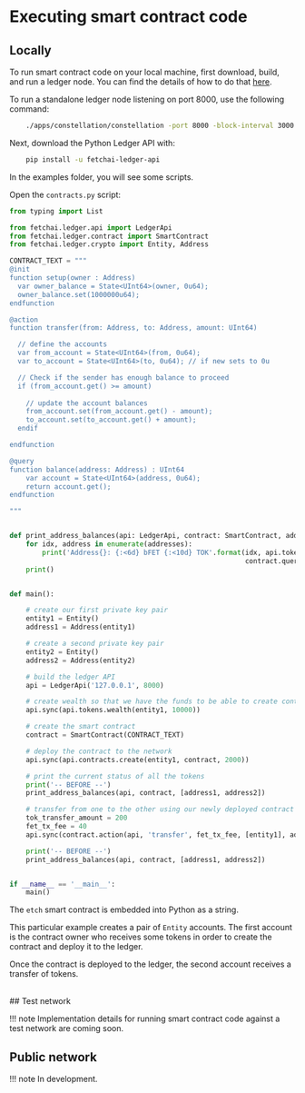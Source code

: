 <h1>Executing smart contract code</h1>

## Locally

To run smart contract code on your local machine, first download, build, and run a ledger node. You can find the details of how to do that <a href="https://community.fetch.ai/getting-started/building-fetchai-ledger-node/develop/" target=_blank>here</a>.

To run a standalone ledger node listening on port 8000, use the following command:

``` bash
	./apps/constellation/constellation -port 8000 -block-interval 3000 -standalone
```

Next, download the Python Ledger API with:


``` bash
	pip install -u fetchai-ledger-api
```


In the examples folder, you will see some scripts. 

Open the `contracts.py` script:

``` python
from typing import List

from fetchai.ledger.api import LedgerApi
from fetchai.ledger.contract import SmartContract
from fetchai.ledger.crypto import Entity, Address

CONTRACT_TEXT = """
@init
function setup(owner : Address)
  var owner_balance = State<UInt64>(owner, 0u64);
  owner_balance.set(1000000u64);
endfunction

@action
function transfer(from: Address, to: Address, amount: UInt64)

  // define the accounts
  var from_account = State<UInt64>(from, 0u64);
  var to_account = State<UInt64>(to, 0u64); // if new sets to 0u

  // Check if the sender has enough balance to proceed
  if (from_account.get() >= amount)
  
    // update the account balances
    from_account.set(from_account.get() - amount);
    to_account.set(to_account.get() + amount);
  endif

endfunction

@query
function balance(address: Address) : UInt64
    var account = State<UInt64>(address, 0u64);
    return account.get();
endfunction

"""


def print_address_balances(api: LedgerApi, contract: SmartContract, addresses: List[Address]):
    for idx, address in enumerate(addresses):
        print('Address{}: {:<6d} bFET {:<10d} TOK'.format(idx, api.tokens.balance(address),
                                                          contract.query(api, 'balance', address=address)))
    print()


def main():

    # create our first private key pair
    entity1 = Entity()
    address1 = Address(entity1)

    # create a second private key pair
    entity2 = Entity()
    address2 = Address(entity2)

    # build the ledger API
    api = LedgerApi('127.0.0.1', 8000)

    # create wealth so that we have the funds to be able to create contracts on the network
    api.sync(api.tokens.wealth(entity1, 10000))

    # create the smart contract
    contract = SmartContract(CONTRACT_TEXT)

    # deploy the contract to the network
    api.sync(api.contracts.create(entity1, contract, 2000))

    # print the current status of all the tokens
    print('-- BEFORE --')
    print_address_balances(api, contract, [address1, address2])

    # transfer from one to the other using our newly deployed contract
    tok_transfer_amount = 200
    fet_tx_fee = 40
    api.sync(contract.action(api, 'transfer', fet_tx_fee, [entity1], address1, address2, tok_transfer_amount))

    print('-- BEFORE --')
    print_address_balances(api, contract, [address1, address2])


if __name__ == '__main__':
    main()

```

The `etch` smart contract is embedded into Python as a string.

This particular example creates a pair of `Entity` accounts. The first account is the contract owner who receives some tokens in order to create the contract and deploy it to the ledger. 

Once the contract is deployed to the ledger, the second account receives a transfer of tokens.



<br/>
## Test network

!!! note
	Implementation details for running smart contract code against a test network are coming soon.



## Public network


!!! note
	In development.